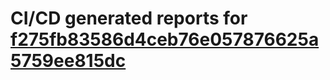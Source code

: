 # CI/CD generated reports for [f275fb83586d4ceb76e057876625a5759ee815dc](https://github.com/hydephp/develop/commit/f275fb83586d4ceb76e057876625a5759ee815dc)
